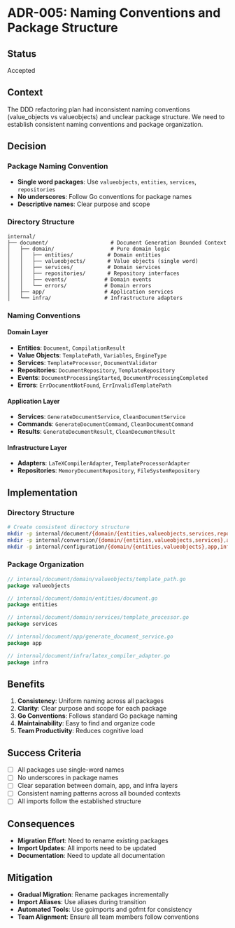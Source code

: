 # ADR-005: Naming Conventions and Package Structure

## Status
Accepted

## Context
The DDD refactoring plan had inconsistent naming conventions (value_objects vs valueobjects) and unclear package structure. We need to establish consistent naming conventions and package organization.

## Decision

### Package Naming Convention
- **Single word packages**: Use `valueobjects`, `entities`, `services`, `repositories`
- **No underscores**: Follow Go conventions for package names
- **Descriptive names**: Clear purpose and scope

### Directory Structure
```
internal/
├── document/                    # Document Generation Bounded Context
│   ├── domain/                  # Pure domain logic
│   │   ├── entities/           # Domain entities
│   │   ├── valueobjects/       # Value objects (single word)
│   │   ├── services/           # Domain services
│   │   ├── repositories/       # Repository interfaces
│   │   ├── events/            # Domain events
│   │   └── errors/            # Domain errors
│   ├── app/                   # Application services
│   └── infra/                 # Infrastructure adapters
```

### Naming Conventions

#### Domain Layer
- **Entities**: `Document`, `CompilationResult`
- **Value Objects**: `TemplatePath`, `Variables`, `EngineType`
- **Services**: `TemplateProcessor`, `DocumentValidator`
- **Repositories**: `DocumentRepository`, `TemplateRepository`
- **Events**: `DocumentProcessingStarted`, `DocumentProcessingCompleted`
- **Errors**: `ErrDocumentNotFound`, `ErrInvalidTemplatePath`

#### Application Layer
- **Services**: `GenerateDocumentService`, `CleanDocumentService`
- **Commands**: `GenerateDocumentCommand`, `CleanDocumentCommand`
- **Results**: `GenerateDocumentResult`, `CleanDocumentResult`

#### Infrastructure Layer
- **Adapters**: `LaTeXCompilerAdapter`, `TemplateProcessorAdapter`
- **Repositories**: `MemoryDocumentRepository`, `FileSystemRepository`

## Implementation

### Directory Structure
```bash
# Create consistent directory structure
mkdir -p internal/document/{domain/{entities,valueobjects,services,repositories,events,errors},app,infra}
mkdir -p internal/conversion/{domain/{entities,valueobjects,services},app,infra}
mkdir -p internal/configuration/{domain/{entities,valueobjects},app,infra}
```

### Package Organization
```go
// internal/document/domain/valueobjects/template_path.go
package valueobjects

// internal/document/domain/entities/document.go
package entities

// internal/document/domain/services/template_processor.go
package services

// internal/document/app/generate_document_service.go
package app

// internal/document/infra/latex_compiler_adapter.go
package infra
```

## Benefits

1. **Consistency**: Uniform naming across all packages
2. **Clarity**: Clear purpose and scope for each package
3. **Go Conventions**: Follows standard Go package naming
4. **Maintainability**: Easy to find and organize code
5. **Team Productivity**: Reduces cognitive load

## Success Criteria

- [ ] All packages use single-word names
- [ ] No underscores in package names
- [ ] Clear separation between domain, app, and infra layers
- [ ] Consistent naming patterns across all bounded contexts
- [ ] All imports follow the established structure

## Consequences

- **Migration Effort**: Need to rename existing packages
- **Import Updates**: All imports need to be updated
- **Documentation**: Need to update all documentation

## Mitigation

- **Gradual Migration**: Rename packages incrementally
- **Import Aliases**: Use aliases during transition
- **Automated Tools**: Use goimports and gofmt for consistency
- **Team Alignment**: Ensure all team members follow conventions
